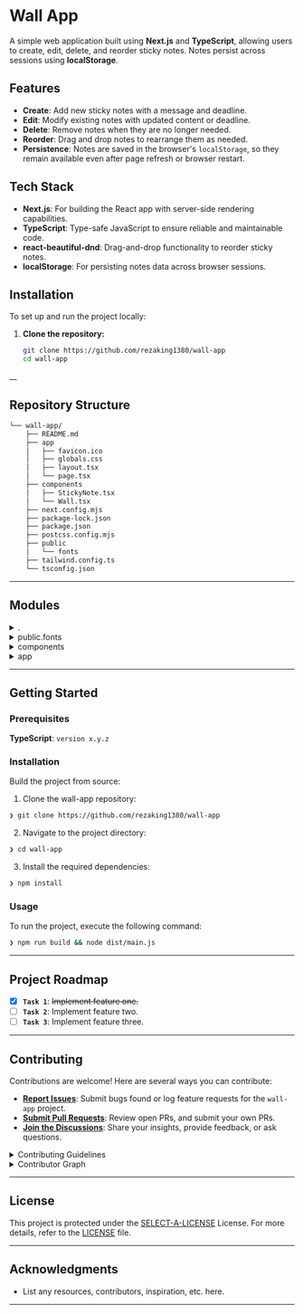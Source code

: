# Wall App

A simple web application built using **Next.js** and **TypeScript**, allowing users to create, edit, delete, and reorder sticky notes. Notes persist across sessions using **localStorage**.

## Features

- **Create**: Add new sticky notes with a message and deadline.
- **Edit**: Modify existing notes with updated content or deadline.
- **Delete**: Remove notes when they are no longer needed.
- **Reorder**: Drag and drop notes to rearrange them as needed.
- **Persistence**: Notes are saved in the browser's `localStorage`, so they remain available even after page refresh or browser restart.

## Tech Stack

- **Next.js**: For building the React app with server-side rendering capabilities.
- **TypeScript**: Type-safe JavaScript to ensure reliable and maintainable code.
- **react-beautiful-dnd**: Drag-and-drop functionality to reorder sticky notes.
- **localStorage**: For persisting notes data across browser sessions.

## Installation

To set up and run the project locally:

1. **Clone the repository:**

   ```bash
   git clone https://github.com/rezaking1380/wall-app
   cd wall-app

__

##  Repository Structure

```sh
└── wall-app/
    ├── README.md
    ├── app
    │   ├── favicon.ico
    │   ├── globals.css
    │   ├── layout.tsx
    │   └── page.tsx
    ├── components
    │   ├── StickyNote.tsx
    │   └── Wall.tsx
    ├── next.config.mjs
    ├── package-lock.json
    ├── package.json
    ├── postcss.config.mjs
    ├── public
    │   └── fonts
    ├── tailwind.config.ts
    └── tsconfig.json
```

---

##  Modules

<details closed><summary>.</summary>

| File | Summary |
| --- | --- |
| [postcss.config.mjs](https://github.com/rezaking1380/wall-app/blob/main/postcss.config.mjs) | <code>❯ REPLACE-ME</code> |
| [tailwind.config.ts](https://github.com/rezaking1380/wall-app/blob/main/tailwind.config.ts) | <code>❯ REPLACE-ME</code> |
| [tsconfig.json](https://github.com/rezaking1380/wall-app/blob/main/tsconfig.json) | <code>❯ REPLACE-ME</code> |
| [package.json](https://github.com/rezaking1380/wall-app/blob/main/package.json) | <code>❯ REPLACE-ME</code> |
| [next.config.mjs](https://github.com/rezaking1380/wall-app/blob/main/next.config.mjs) | <code>❯ REPLACE-ME</code> |
| [package-lock.json](https://github.com/rezaking1380/wall-app/blob/main/package-lock.json) | <code>❯ REPLACE-ME</code> |

</details>

<details closed><summary>public.fonts</summary>

| File | Summary |
| --- | --- |
| [IRANSansXRegular.ttf](https://github.com/rezaking1380/wall-app/blob/main/public/fonts/IRANSansXRegular.ttf) | <code>❯ REPLACE-ME</code> |

</details>

<details closed><summary>components</summary>

| File | Summary |
| --- | --- |
| [StickyNote.tsx](https://github.com/rezaking1380/wall-app/blob/main/components/StickyNote.tsx) | <code>❯ REPLACE-ME</code> |
| [Wall.tsx](https://github.com/rezaking1380/wall-app/blob/main/components/Wall.tsx) | <code>❯ REPLACE-ME</code> |

</details>

<details closed><summary>app</summary>

| File | Summary |
| --- | --- |
| [globals.css](https://github.com/rezaking1380/wall-app/blob/main/app/globals.css) | <code>❯ REPLACE-ME</code> |
| [page.tsx](https://github.com/rezaking1380/wall-app/blob/main/app/page.tsx) | <code>❯ REPLACE-ME</code> |
| [layout.tsx](https://github.com/rezaking1380/wall-app/blob/main/app/layout.tsx) | <code>❯ REPLACE-ME</code> |

</details>

---

##  Getting Started

###  Prerequisites

**TypeScript**: `version x.y.z`

###  Installation

Build the project from source:

1. Clone the wall-app repository:
```sh
❯ git clone https://github.com/rezaking1380/wall-app
```

2. Navigate to the project directory:
```sh
❯ cd wall-app
```

3. Install the required dependencies:
```sh
❯ npm install
```

###  Usage

To run the project, execute the following command:

```sh
❯ npm run build && node dist/main.js
```

---

##  Project Roadmap

- [X] **`Task 1`**: <strike>Implement feature one.</strike>
- [ ] **`Task 2`**: Implement feature two.
- [ ] **`Task 3`**: Implement feature three.

---

##  Contributing

Contributions are welcome! Here are several ways you can contribute:

- **[Report Issues](https://github.com/rezaking1380/wall-app/issues)**: Submit bugs found or log feature requests for the `wall-app` project.
- **[Submit Pull Requests](https://github.com/rezaking1380/wall-app/blob/main/CONTRIBUTING.md)**: Review open PRs, and submit your own PRs.
- **[Join the Discussions](https://github.com/rezaking1380/wall-app/discussions)**: Share your insights, provide feedback, or ask questions.

<details closed>
<summary>Contributing Guidelines</summary>

1. **Fork the Repository**: Start by forking the project repository to your github account.
2. **Clone Locally**: Clone the forked repository to your local machine using a git client.
   ```sh
   git clone https://github.com/rezaking1380/wall-app
   ```
3. **Create a New Branch**: Always work on a new branch, giving it a descriptive name.
   ```sh
   git checkout -b new-feature-x
   ```
4. **Make Your Changes**: Develop and test your changes locally.
5. **Commit Your Changes**: Commit with a clear message describing your updates.
   ```sh
   git commit -m 'Implemented new feature x.'
   ```
6. **Push to github**: Push the changes to your forked repository.
   ```sh
   git push origin new-feature-x
   ```
7. **Submit a Pull Request**: Create a PR against the original project repository. Clearly describe the changes and their motivations.
8. **Review**: Once your PR is reviewed and approved, it will be merged into the main branch. Congratulations on your contribution!
</details>

<details closed>
<summary>Contributor Graph</summary>
<br>
<p align="left">
   <a href="https://github.com{/rezaking1380/wall-app/}graphs/contributors">
      <img src="https://contrib.rocks/image?repo=rezaking1380/wall-app">
   </a>
</p>
</details>

---

##  License

This project is protected under the [SELECT-A-LICENSE](https://choosealicense.com/licenses) License. For more details, refer to the [LICENSE](https://choosealicense.com/licenses/) file.

---

##  Acknowledgments

- List any resources, contributors, inspiration, etc. here.

---
